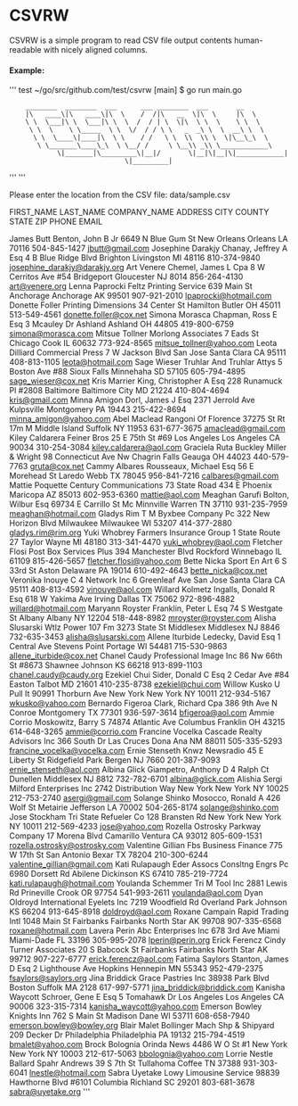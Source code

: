 # CSVRW

CSVRW is a simple program to read CSV file output contents human-readable with nicely aligned columns.

#### Example:

'''
test ~/go/src/github.com/test/csvrw [main] $ go run main.go 

        ________  ________  ___      ___ ________  ___       __      
        |\   ____\|\   ____\|\  \    /  /|\   __  \|\  \     |\  \    
        \ \  \___|\ \  \___|\ \  \  /  / | \  \|\  \ \  \    \ \  \   
         \ \  \    \ \_____  \ \  \/  / / \ \   _  _\ \  \  __\ \  \  
          \ \  \____\|____|\  \ \    / /   \ \  \\  \\ \  \|\__\_\  \ 
           \ \_______\____\_\  \ \__/ /     \ \__\\ _\\ \____________\
                \|_______|\_________\|__|/       \|__|\|__|\|____________|
                                 \|_________|                                     
'''
'''
                                                                                                                                  
Please enter the location from the CSV file: data/sample.csv

FIRST_NAME  LAST_NAME   COMPANY_NAME                    ADDRESS                     CITY               COUNTY                STATE  ZIP    PHONE         EMAIL

James       Butt        Benton, John B Jr               6649 N Blue Gum St          New Orleans        Orleans               LA     70116  504-845-1427  jbutt@gmail.com
Josephine   Darakjy     Chanay, Jeffrey A Esq           4 B Blue Ridge Blvd         Brighton           Livingston            MI     48116  810-374-9840  josephine_darakjy@darakjy.org
Art         Venere      Chemel, James L Cpa             8 W Cerritos Ave #54        Bridgeport         Gloucester            NJ     8014   856-264-4130  art@venere.org
Lenna       Paprocki    Feltz Printing Service          639 Main St                 Anchorage          Anchorage             AK     99501  907-921-2010  lpaprocki@hotmail.com
Donette     Foller      Printing Dimensions             34 Center St                Hamilton           Butler                OH     45011  513-549-4561  donette.foller@cox.net
Simona      Morasca     Chapman, Ross E Esq             3 Mcauley Dr                Ashland            Ashland               OH     44805  419-800-6759  simona@morasca.com
Mitsue      Tollner     Morlong Associates              7 Eads St                   Chicago            Cook                  IL     60632  773-924-8565  mitsue_tollner@yahoo.com
Leota       Dilliard    Commercial Press                7 W Jackson Blvd            San Jose           Santa Clara           CA     95111  408-813-1105  leota@hotmail.com
Sage        Wieser      Truhlar And Truhlar Attys       5 Boston Ave #88            Sioux Falls        Minnehaha             SD     57105  605-794-4895  sage_wieser@cox.net
Kris        Marrier     King, Christopher A Esq         228 Runamuck Pl #2808       Baltimore          Baltimore City        MD     21224  410-804-4694  kris@gmail.com
Minna       Amigon      Dorl, James J Esq               2371 Jerrold Ave            Kulpsville         Montgomery            PA     19443  215-422-8694  minna_amigon@yahoo.com
Abel        Maclead     Rangoni Of Florence             37275 St  Rt 17m M          Middle Island      Suffolk               NY     11953  631-677-3675  amaclead@gmail.com
Kiley       Caldarera   Feiner Bros                     25 E 75th St #69            Los Angeles        Los Angeles           CA     90034  310-254-3084  kiley.caldarera@aol.com
Graciela    Ruta        Buckley Miller & Wright         98 Connecticut Ave Nw       Chagrin Falls      Geauga                OH     44023  440-579-7763  gruta@cox.net
Cammy       Albares     Rousseaux, Michael Esq          56 E Morehead St            Laredo             Webb                  TX     78045  956-841-7216  calbares@gmail.com
Mattie      Poquette    Century Communications          73 State Road 434 E         Phoenix            Maricopa              AZ     85013  602-953-6360  mattie@aol.com
Meaghan     Garufi      Bolton, Wilbur Esq              69734 E Carrillo St         Mc Minnville       Warren                TN     37110  931-235-7959  meaghan@hotmail.com
Gladys      Rim         T M Byxbee Company Pc           322 New Horizon Blvd        Milwaukee          Milwaukee             WI     53207  414-377-2880  gladys.rim@rim.org
Yuki        Whobrey     Farmers Insurance Group         1 State Route 27            Taylor             Wayne                 MI     48180  313-341-4470  yuki_whobrey@aol.com
Fletcher    Flosi       Post Box Services Plus          394 Manchester Blvd         Rockford           Winnebago             IL     61109  815-426-5657  fletcher.flosi@yahoo.com
Bette       Nicka       Sport En Art                    6 S 33rd St                 Aston              Delaware              PA     19014  610-492-4643  bette_nicka@cox.net
Veronika    Inouye      C 4 Network Inc                 6 Greenleaf Ave             San Jose           Santa Clara           CA     95111  408-813-4592  vinouye@aol.com
Willard     Kolmetz     Ingalls, Donald R Esq           618 W Yakima Ave            Irving             Dallas                TX     75062  972-896-4882  willard@hotmail.com
Maryann     Royster     Franklin, Peter L Esq           74 S Westgate St            Albany             Albany                NY     12204  518-448-8982  mroyster@royster.com
Alisha      Slusarski   Wtlz Power 107 Fm               3273 State St               Middlesex          Middlesex             NJ     8846   732-635-3453  alisha@slusarski.com
Allene      Iturbide    Ledecky, David Esq              1 Central Ave               Stevens Point      Portage               WI     54481  715-530-9863  allene_iturbide@cox.net
Chanel      Caudy       Professional Image Inc          86 Nw 66th St #8673         Shawnee            Johnson               KS     66218  913-899-1103  chanel.caudy@caudy.org
Ezekiel     Chui        Sider, Donald C Esq             2 Cedar Ave #84             Easton             Talbot                MD     21601  410-235-8738  ezekiel@chui.com
Willow      Kusko       U Pull It                       90991 Thorburn Ave          New York           New York              NY     10011  212-934-5167  wkusko@yahoo.com
Bernardo    Figeroa     Clark, Richard Cpa              386 9th Ave N               Conroe             Montgomery            TX     77301  936-597-3614  bfigeroa@aol.com
Ammie       Corrio      Moskowitz, Barry S              74874 Atlantic Ave          Columbus           Franklin              OH     43215  614-648-3265  ammie@corrio.com
Francine    Vocelka     Cascade Realty Advisors Inc     366 South Dr                Las Cruces         Dona Ana              NM     88011  505-335-5293  francine_vocelka@vocelka.com
Ernie       Stenseth    Knwz Newsradio                  45 E Liberty St             Ridgefield Park    Bergen                NJ     7660   201-387-9093  ernie_stenseth@aol.com
Albina      Glick       Giampetro, Anthony D            4 Ralph Ct                  Dunellen           Middlesex             NJ     8812   732-782-6701  albina@glick.com
Alishia     Sergi       Milford Enterprises Inc         2742 Distribution Way       New York           New York              NY     10025  212-753-2740  asergi@gmail.com
Solange     Shinko      Mosocco, Ronald A               426 Wolf St                 Metairie           Jefferson             LA     70002  504-265-8174  solange@shinko.com
Jose        Stockham    Tri State Refueler Co           128 Bransten Rd             New York           New York              NY     10011  212-569-4233  jose@yahoo.com
Rozella     Ostrosky    Parkway Company                 17 Morena Blvd              Camarillo          Ventura               CA     93012  805-609-1531  rozella.ostrosky@ostrosky.com
Valentine   Gillian     Fbs Business Finance            775 W 17th St               San Antonio        Bexar                 TX     78204  210-300-6244  valentine_gillian@gmail.com
Kati        Rulapaugh   Eder Assocs Consltng Engrs Pc   6980 Dorsett Rd             Abilene            Dickinson             KS     67410  785-219-7724  kati.rulapaugh@hotmail.com
Youlanda    Schemmer    Tri M Tool Inc                  2881 Lewis Rd               Prineville         Crook                 OR     97754  541-993-2611  youlanda@aol.com
Dyan        Oldroyd     International Eyelets Inc       7219 Woodfield Rd           Overland Park      Johnson               KS     66204  913-645-8918  doldroyd@aol.com
Roxane      Campain     Rapid Trading Intl              1048 Main St                Fairbanks          Fairbanks North Star  AK     99708  907-335-6568  roxane@hotmail.com
Lavera      Perin       Abc Enterprises Inc             678 3rd Ave                 Miami              Miami-Dade            FL     33196  305-995-2078  lperin@perin.org
Erick       Ferencz     Cindy Turner Associates         20 S Babcock St             Fairbanks          Fairbanks North Star  AK     99712  907-227-6777  erick.ferencz@aol.com
Fatima      Saylors     Stanton, James D Esq            2 Lighthouse Ave            Hopkins            Hennepin              MN     55343  952-479-2375  fsaylors@saylors.org
Jina        Briddick    Grace Pastries Inc              38938 Park Blvd             Boston             Suffolk               MA     2128   617-997-5771  jina_briddick@briddick.com
Kanisha     Waycott     Schroer, Gene E Esq             5 Tomahawk Dr               Los Angeles        Los Angeles           CA     90006  323-315-7314  kanisha_waycott@yahoo.com
Emerson     Bowley      Knights Inn                     762 S Main St               Madison            Dane                  WI     53711  608-658-7940  emerson.bowley@bowley.org
Blair       Malet       Bollinger Mach Shp & Shipyard   209 Decker Dr               Philadelphia       Philadelphia          PA     19132  215-794-4519  bmalet@yahoo.com
Brock       Bolognia    Orinda News                     4486 W O St #1              New York           New York              NY     10003  212-617-5063  bbolognia@yahoo.com
Lorrie      Nestle      Ballard Spahr Andrews           39 S 7th St                 Tullahoma          Coffee                TN     37388  931-303-6041  lnestle@hotmail.com
Sabra       Uyetake     Lowy Limousine Service          98839 Hawthorne Blvd #6101  Columbia           Richland              SC     29201  803-681-3678  sabra@uyetake.org
'''
